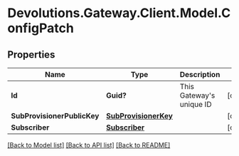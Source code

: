 # Devolutions.Gateway.Client.Model.ConfigPatch

## Properties

Name | Type | Description | Notes
------------ | ------------- | ------------- | -------------
**Id** | **Guid?** | This Gateway&#39;s unique ID | [optional] 
**SubProvisionerPublicKey** | [**SubProvisionerKey**](SubProvisionerKey.md) |  | [optional] 
**Subscriber** | [**Subscriber**](Subscriber.md) |  | [optional] 

[[Back to Model list]](../README.md#documentation-for-models) [[Back to API list]](../README.md#documentation-for-api-endpoints) [[Back to README]](../README.md)

